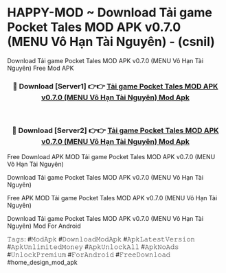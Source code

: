 # HAPPY-MOD ~ Download Tải game Pocket Tales MOD APK v0.7.0 (MENU Vô Hạn Tài Nguyên) - (csnil)
Download Tải game Pocket Tales MOD APK v0.7.0 (MENU Vô Hạn Tài Nguyên) Free Mod APK

<div align="center">
<h3>🔴 Download [Server1] 👉👉 <a href="https://apk-comot.site?title=Tải_game_Pocket_Tales_MOD_APK_v0.7.0_(MENU_Vô_Hạn_Tài_Nguyên)">Tải game Pocket Tales MOD APK v0.7.0 (MENU Vô Hạn Tài Nguyên) Mod Apk</a></h3><br>

<h3>🔴 Download [Server2] 👉👉 <a href="https://apk-comot.site?title=Tải_game_Pocket_Tales_MOD_APK_v0.7.0_(MENU_Vô_Hạn_Tài_Nguyên)">Tải game Pocket Tales MOD APK v0.7.0 (MENU Vô Hạn Tài Nguyên) Mod Apk</a></h3>
</div>


Free Download APK MOD Tải game Pocket Tales MOD APK v0.7.0 (MENU Vô Hạn Tài Nguyên)

Download Tải game Pocket Tales MOD APK v0.7.0 (MENU Vô Hạn Tài Nguyên) 

Free APK MOD Tải game Pocket Tales MOD APK v0.7.0 (MENU Vô Hạn Tài Nguyên) 

Download Tải game Pocket Tales MOD APK v0.7.0 (MENU Vô Hạn Tài Nguyên) Mod For Android

𝚃𝚊𝚐𝚜: #𝙼𝚘𝚍𝙰𝚙𝚔 #𝙳𝚘𝚠𝚗𝚕𝚘𝚊𝚍𝙼𝚘𝚍𝙰𝚙𝚔 #𝙰𝚙𝚔𝙻𝚊𝚝𝚎𝚜𝚝𝚅𝚎𝚛𝚜𝚒𝚘𝚗 #𝙰𝚙𝚔𝚄𝚗𝚕𝚒𝚖𝚒𝚝𝚎𝚍𝙼𝚘𝚗𝚎𝚢 #𝙰𝚙𝚔𝚄𝚗𝚕𝚘𝚌𝚔𝙰𝚕𝚕 #𝙰𝚙𝚔𝙽𝚘𝙰𝚍𝚜 #𝚄𝚗𝚕𝚘𝚌𝚔𝙿𝚛𝚎𝚖𝚒𝚞𝚖 #𝙵𝚘𝚛𝙰𝚗𝚍𝚛𝚘𝚒𝚍 #𝙵𝚛𝚎𝚎𝙳𝚘𝚠𝚗𝚕𝚘𝚊𝚍 #home_design_mod_apk